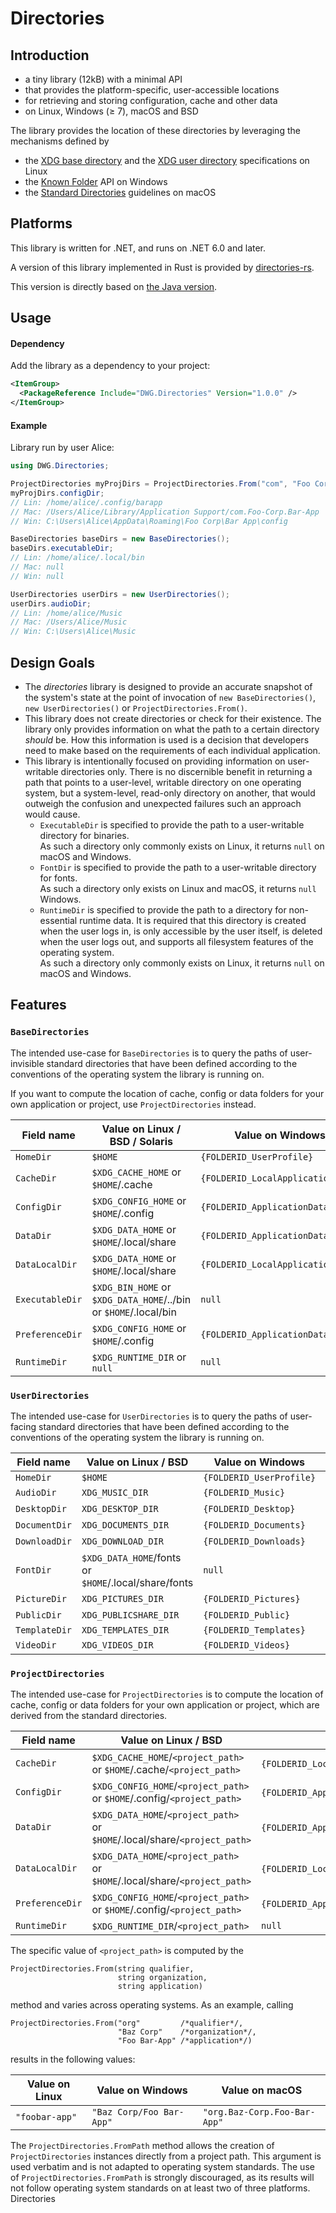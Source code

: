 # Directories

## Introduction

- a tiny library (12kB) with a minimal API
- that provides the platform-specific, user-accessible locations
- for retrieving and storing configuration, cache and other data
- on Linux, Windows (≥ 7), macOS and BSD

The library provides the location of these directories by leveraging the mechanisms defined by
- the [XDG base directory](https://standards.freedesktop.org/basedir-spec/basedir-spec-latest.html) and
  the [XDG user directory](https://www.freedesktop.org/wiki/Software/xdg-user-dirs/) specifications on Linux
- the [Known Folder](https://msdn.microsoft.com/en-us/library/windows/desktop/dd378457.aspx) API on Windows
- the [Standard Directories](https://developer.apple.com/library/content/documentation/FileManagement/Conceptual/FileSystemProgrammingGuide/FileSystemOverview/FileSystemOverview.html#//apple_ref/doc/uid/TP40010672-CH2-SW6)
  guidelines on macOS

## Platforms

This library is written for .NET, and runs on .NET 6.0 and later.

A version of this library implemented in Rust is provided by [directories-rs](https://github.com/dirs-dev/directories-rs).

This version is directly based on [the Java version](https://github.com/dirs-dev/directories-jvm).

## Usage

#### Dependency

Add the library as a dependency to your project:

```xml
<ItemGroup>
  <PackageReference Include="DWG.Directories" Version="1.0.0" />
</ItemGroup>
```

#### Example

Library run by user Alice:

```csharp
using DWG.Directories;

ProjectDirectories myProjDirs = ProjectDirectories.From("com", "Foo Corp", "Bar App");
myProjDirs.configDir;
// Lin: /home/alice/.config/barapp
// Mac: /Users/Alice/Library/Application Support/com.Foo-Corp.Bar-App
// Win: C:\Users\Alice\AppData\Roaming\Foo Corp\Bar App\config

BaseDirectories baseDirs = new BaseDirectories();
baseDirs.executableDir;
// Lin: /home/alice/.local/bin
// Mac: null
// Win: null

UserDirectories userDirs = new UserDirectories();
userDirs.audioDir;
// Lin: /home/alice/Music
// Mac: /Users/Alice/Music
// Win: C:\Users\Alice\Music
```

## Design Goals

- The _directories_ library is designed to provide an accurate snapshot of the
  system's state at the point of invocation of `new BaseDirectories()`, `new
  UserDirectories()` or `ProjectDirectories.From()`.
- This library does not create directories or check for their existence. The library only provides
  information on what the path to a certain directory _should_ be. How this information is used is
  a decision that developers need to make based on the requirements of each individual application.
- This library is intentionally focused on providing information on user-writable directories only.
  There is no discernible benefit in returning a path that points to a user-level, writable
  directory on one operating system, but a system-level, read-only directory on another, that would
  outweigh the confusion and unexpected failures such an approach would cause.
  - `ExecutableDir` is specified to provide the path to a user-writable directory for binaries.<br/>
    As such a directory only commonly exists on Linux, it returns `null` on macOS and Windows.
  - `FontDir` is specified to provide the path to a user-writable directory for fonts.<br/>
    As such a directory only exists on Linux and macOS, it returns `null` Windows.
  - `RuntimeDir` is specified to provide the path to a directory for non-essential runtime data.
    It is required that this directory is created when the user logs in, is only accessible by the
    user itself, is deleted when the user logs out, and supports all filesystem features of the
    operating system.<br/>
    As such a directory only commonly exists on Linux, it returns `null` on macOS and Windows.

## Features

### `BaseDirectories`

The intended use-case for `BaseDirectories` is to query the paths of user-invisible standard directories
that have been defined according to the conventions of the operating system the library is running on.

If you want to compute the location of cache, config or data folders for your own application or project, use `ProjectDirectories` instead.

| Field name     | Value on Linux / BSD / Solaris                                   | Value on Windows                  | Value on macOS                      |
| -------------- | ---------------------------------------------------------------- | --------------------------------- | ----------------------------------- |
| `HomeDir`      | `$HOME`                                                          | `{FOLDERID_UserProfile}`          | `$HOME`                             |
| `CacheDir`     | `$XDG_CACHE_HOME`  or `$HOME`/.cache                             | `{FOLDERID_LocalApplicationData}` | `$HOME`/Library/Caches              |
| `ConfigDir`    | `$XDG_CONFIG_HOME` or `$HOME`/.config                            | `{FOLDERID_ApplicationData}`      | `$HOME`/Library/Application Support |
| `DataDir`      | `$XDG_DATA_HOME`   or `$HOME`/.local/share                       | `{FOLDERID_ApplicationData}`      | `$HOME`/Library/Application Support |
| `DataLocalDir` | `$XDG_DATA_HOME`   or `$HOME`/.local/share                       | `{FOLDERID_LocalApplicationData}` | `$HOME`/Library/Application Support |
| `ExecutableDir`| `$XDG_BIN_HOME` or `$XDG_DATA_HOME`/../bin or `$HOME`/.local/bin | `null`                            | `null`                              |
| `PreferenceDir`| `$XDG_CONFIG_HOME` or `$HOME`/.config                            | `{FOLDERID_ApplicationData}`      | `$HOME`/Library/Preferences         |
| `RuntimeDir`   | `$XDG_RUNTIME_DIR` or `null`                                     | `null`                            | `null`                              |

### `UserDirectories`

The intended use-case for `UserDirectories` is to query the paths of user-facing standard directories
that have been defined according to the conventions of the operating system the library is running on.

| Field name    | Value on Linux / BSD                                 | Value on Windows         | Value on macOS        |
| ------------- | ---------------------------------------------------- | ------------------------ | --------------------- |
| `HomeDir`     | `$HOME`                                              | `{FOLDERID_UserProfile}` | `$HOME`               |
| `AudioDir`    | `XDG_MUSIC_DIR`                                      | `{FOLDERID_Music}`       | `$HOME`/Music         |
| `DesktopDir`  | `XDG_DESKTOP_DIR`                                    | `{FOLDERID_Desktop}`     | `$HOME`/Desktop       |
| `DocumentDir` | `XDG_DOCUMENTS_DIR`                                  | `{FOLDERID_Documents}`   | `$HOME`/Documents     |
| `DownloadDir` | `XDG_DOWNLOAD_DIR`                                   | `{FOLDERID_Downloads}`   | `$HOME`/Downloads     |
| `FontDir`     | `$XDG_DATA_HOME`/fonts or `$HOME`/.local/share/fonts | `null`                   | `$HOME`/Library/Fonts |
| `PictureDir`  | `XDG_PICTURES_DIR`                                   | `{FOLDERID_Pictures}`    | `$HOME`/Pictures      |
| `PublicDir`   | `XDG_PUBLICSHARE_DIR`                                | `{FOLDERID_Public}`      | `$HOME`/Public        |
| `TemplateDir` | `XDG_TEMPLATES_DIR`                                  | `{FOLDERID_Templates}`   | `null`                |
| `VideoDir`    | `XDG_VIDEOS_DIR`                                     | `{FOLDERID_Videos}`      | `$HOME`/Movies        |

### `ProjectDirectories`

The intended use-case for `ProjectDirectories` is to compute the location of cache, config or data folders for your own application or project,
which are derived from the standard directories.

| Field name      | Value on Linux / BSD                                                       | Value on Windows                                         | Value on macOS                                       |
| --------------- | -------------------------------------------------------------------------- | -------------------------------------------------------- | ---------------------------------------------------- |
| `CacheDir`      | `$XDG_CACHE_HOME`/`<project_path>` or `$HOME`/.cache/`<project_path>`      | `{FOLDERID_LocalApplicationData}`/`<project_path>`/cache | `$HOME`/Library/Caches/`<project_path>`              |
| `ConfigDir`     | `$XDG_CONFIG_HOME`/`<project_path>`  or `$HOME`/.config/`<project_path>`   | `{FOLDERID_ApplicationData}`/`<project_path>`/config     | `$HOME`/Library/Application Support/`<project_path>` |
| `DataDir`       | `$XDG_DATA_HOME`/`<project_path>` or `$HOME`/.local/share/`<project_path>` | `{FOLDERID_ApplicationData}`/`<project_path>`/data       | `$HOME`/Library/Application Support/`<project_path>` |
| `DataLocalDir`  | `$XDG_DATA_HOME`/`<project_path>` or `$HOME`/.local/share/`<project_path>` | `{FOLDERID_LocalApplicationData}`/`<project_path>`/data  | `$HOME`/Library/Application Support/`<project_path>` |
| `PreferenceDir` | `$XDG_CONFIG_HOME`/`<project_path>`  or `$HOME`/.config/`<project_path>`   | `{FOLDERID_ApplicationData}`/`<project_path>`/config     | `$HOME`/Library/Preferences/`<project_path>`         |
| `RuntimeDir`    | `$XDG_RUNTIME_DIR`/`<project_path>`                                        | `null`                                                   | `null`                                               |

The specific value of `<project_path>` is computed by the

    ProjectDirectories.From(string qualifier,
                            string organization,
                            string application)

method and varies across operating systems. As an example, calling

    ProjectDirectories.From("org"         /*qualifier*/,
                            "Baz Corp"    /*organization*/,
                            "Foo Bar-App" /*application*/)

results in the following values:


| Value on Linux | Value on Windows         | Value on macOS               |
| -------------- | ------------------------ | ---------------------------- |
| `"foobar-app"` | `"Baz Corp/Foo Bar-App"` | `"org.Baz-Corp.Foo-Bar-App"` |

The `ProjectDirectories.FromPath` method allows the creation of `ProjectDirectories` instances directly from a project path.
This argument is used verbatim and is not adapted to operating system standards.
The use of `ProjectDirectories.FromPath` is strongly discouraged, as its results will not follow operating system standards on at least two of three platforms.
 Directories
